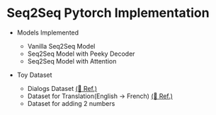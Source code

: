 # Seq2Seq Pytorch Implementation

* Models Implemented
  * Vanilla Seq2Seq Model
  * Seq2Seq Model with Peeky Decoder
  * Seq2Seq Model with Attention

* Toy Dataset
  * Dialogs Dataset [(🔗 Ref.)](https://www.kaggle.com/datasets/grafstor/simple-dialogs-for-chatbot)
  * Dataset for Translation(English -> French) [(🔗 Ref.)](https://pytorch.org/tutorials/intermediate/seq2seq_translation_tutorial.html)
  * Dataset for adding 2 numbers

